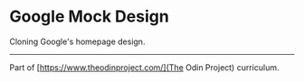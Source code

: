 # Google Mock Design
Cloning Google's homepage design.

---------
Part of [https://www.theodinproject.com/](The Odin Project) curriculum.
